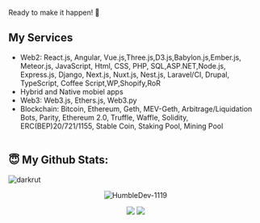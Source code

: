 Ready to make it happen! 👋

## My Services
- Web2: React.js, Angular, Vue.js,Three.js,D3.js,Babylon.js,Ember.js, Meteor.js, JavaScript, Html, CSS, PHP, SQL,ASP.NET,Node.js, Express.js, Django, Next.js, Nuxt.js, Nest.js, Laravel/CI, Drupal, TypeScript, Coffee Script,WP,Shopify,RoR
- Hybrid and Native mobiel apps
- Web3: Web3.js, Ethers.js, Web3.py
- Blockchain: Bitcoin, Ethereum, Geth, MEV-Geth, Arbitrage/Liquidation Bots, Parity, Ethereum 2.0, Truffle, Waffle, Solidity, ERC(BEP)20/721/1155, Stable Coin, Staking Pool, Mining Pool
<br><br>
## <b>😇 My Github Stats</b>:
<p align="left"><img src="https://komarev.com/ghpvc/?username=HumbleDev-1119&label=Profile%20views&color=0e75b6&style=flat" alt="darkrut" /> </p>
<p align="center" style="margin-bottom: 10px;"><img src="https://github-profile-trophy.vercel.app/?username=HumbleDev-1119&column=7&theme=onedark" alt="HumbleDev-1119" /></p>
<p align="center">
  <img src = "https://github-readme-stats.vercel.app/api?username=HumbleDev-1119&show_icons=true&include_all_commits=true&count_private=true&theme=tokyonight"> 
  <img src = "https://github-readme-stats.vercel.app/api/top-langs/?username=HumbleDev-1119&langs_count=8&layout=compact&theme=tokyonight&include_all_commits=true">
</p>

